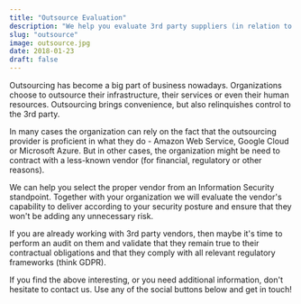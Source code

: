 ```yaml
---
title: "Outsource Evaluation"
description: "We help you evaluate 3rd party suppliers (in relation to Information Security and Privacy) before contracting. We can also help you with auditing your 3rd party suppliers and ensure that they don't jeopardize your security posture."
slug: "outsource"
image: outsource.jpg
date: 2018-01-23
draft: false
---
```


Outsourcing has become a big part of business nowadays. Organizations choose to outsource their infrastructure, their services or even their human resources. Outsourcing brings convenience, but also relinquishes control to the 3rd party.

In many cases the organization can rely on the fact that the outsourcing provider is proficient in what they do - Amazon Web Service, Google Cloud or Microsoft Azure. But in other cases, the organization might be need to contract with a less-known vendor (for financial, regulatory or other reasons).

We can help you select the proper vendor from an Information Security standpoint. Together with your organization we will evaluate the vendor's capability to deliver according to your security posture and ensure that they won't be adding any unnecessary risk. 

If you are already working with 3rd party vendors, then maybe it's time to perform an audit on them and validate that they remain true to their contractual obligations and that they comply with all relevant regulatory frameworks (think GDPR).

If you find the above interesting, or you need additional information, don't hesitate to contact us. Use any of the social buttons below and get in touch!
